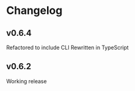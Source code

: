 # Changelog

## v0.6.4

Refactored to include CLI
Rewritten in TypeScript

## v0.6.2

Working release